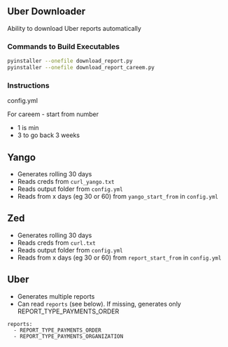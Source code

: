 ## Uber Downloader

Ability to download Uber reports automatically

### Commands to Build Executables

```bash
pyinstaller --onefile download_report.py
pyinstaller --onefile download_report_careem.py
```

### Instructions

config.yml

For careem - start from number

- 1 is min
- 3 to go back 3 weeks

## Yango

- Generates rolling 30 days
- Reads creds from `curl_yango.txt`
- Reads output folder from `config.yml`
- Reads from x days (eg 30 or 60) from `yango_start_from` in `config.yml`

## Zed

- Generates rolling 30 days
- Reads creds from `curl.txt`
- Reads output folder from `config.yml`
- Reads from x days (eg 30 or 60) from `report_start_from` in `config.yml`

## Uber

- Generates multiple reports
- Can read `reports` (see below). If missing, generates only REPORT_TYPE_PAYMENTS_ORDER

```
reports:
  - REPORT_TYPE_PAYMENTS_ORDER
  - REPORT_TYPE_PAYMENTS_ORGANIZATION
```
